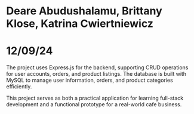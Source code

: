 # Deare Abudushalamu, Brittany Klose, Katrina Cwiertniewicz
# 12/09/24

The project uses Express.js for the backend, supporting CRUD operations for user accounts, orders, and product listings. The database is built with MySQL to manage user information, orders, and product categories efficiently.

This project serves as both a practical application for learning full-stack development and a functional prototype for a real-world cafe business.

